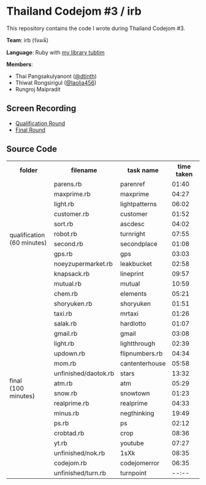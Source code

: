 
Thailand Codejom #3 / irb
=========================

This repository contains the code I wrote during Thailand Codejom #3.

__Team__: irb (รัตมณี)

__Language__: Ruby with [my library tubtim](https://github.com/dtinth/tubtim)

__Members__:

 * Thai Pangsakulyanont ([@dtinth](https://github.com/dtinth))
 * Thiwat Rongsirigul ([@Iaolia456](https://github.com/Iaolia456))
 * Rungroj Maipradit



Screen Recording
----------------

* [Qualification Round](http://replay.it.cx/dtinth/replays/codejom-qualify56)
* [Final Round](http://replay.it.cx/dtinth/replays/codejom-final56)


Source Code
-----------

<table>
    <tr>
        <th>folder
        <th>filename
        <th>task name
        <th>time taken
    <tr>
        <td rowspan="12">qualification<br>(60 minutes)
        <td>parens.rb
        <td>parenref
        <td>01:40
    <tr>
        <td>maxprime.rb
        <td>maxprime
        <td>04:27
    <tr>
        <td>light.rb
        <td>lightpatterns
        <td>06:02
    <tr>
        <td>customer.rb
        <td>customer
        <td>01:52
    <tr>
        <td>sort.rb
        <td>ascdesc
        <td>04:02
    <tr>
        <td>robot.rb
        <td>turnright
        <td>07:55
    <tr>
        <td>second.rb
        <td>secondplace
        <td>01:08
    <tr>
        <td>gps.rb
        <td>gps
        <td>03:03
    <tr>
        <td>noeyzupermarket.rb
        <td>leakbucket
        <td>02:58
    <tr>
        <td>knapsack.rb
        <td>lineprint
        <td>09:57
    <tr>
        <td>mutual.rb
        <td>mutual
        <td>10:59
    <tr>
        <td>chem.rb
        <td>elements
        <td>05:21
    <tr>
        <td rowspan="18">final<br>(100 minutes)
        <td>shoryuken.rb
        <td>shoryuken
        <td>01:51
    <tr>
        <td>taxi.rb
        <td>mrtaxi
        <td>01:26
    <tr>
        <td>salak.rb
        <td>hardlotto
        <td>01:07
    <tr>
        <td>gmail.rb
        <td>gmail
        <td>03:08
    <tr>
        <td>light.rb
        <td>lightthrough
        <td>02:39
    <tr>
        <td>updown.rb
        <td>flipnumbers.rb
        <td>04:34
    <tr>
        <td>mom.rb
        <td>cantenterhouse
        <td>05:58
    <tr>
        <td>unfinished/daotok.rb
        <td>stars
        <td>13:32
    <tr>
        <td>atm.rb
        <td>atm
        <td>05:29
    <tr>
        <td>snow.rb
        <td>snowtown
        <td>01:23
    <tr>
        <td>realprime.rb
        <td>realprime
        <td>04:33
    <tr>
        <td>minus.rb
        <td>negthinking
        <td>19:49
    <tr>
        <td>ps.rb
        <td>ps
        <td>02:12
    <tr>
        <td>crobtad.rb
        <td>crop
        <td>08:36
    <tr>
        <td>yt.rb
        <td>youtube
        <td>07:27
    <tr>
        <td>unfinished/nok.rb
        <td>1sXk
        <td>08:35
    <tr>
        <td>codejom.rb
        <td>codejomerror
        <td>06:35
    <tr>
        <td>unfinished/turn.rb
        <td>turnpoint
        <td>--:--
</table>



